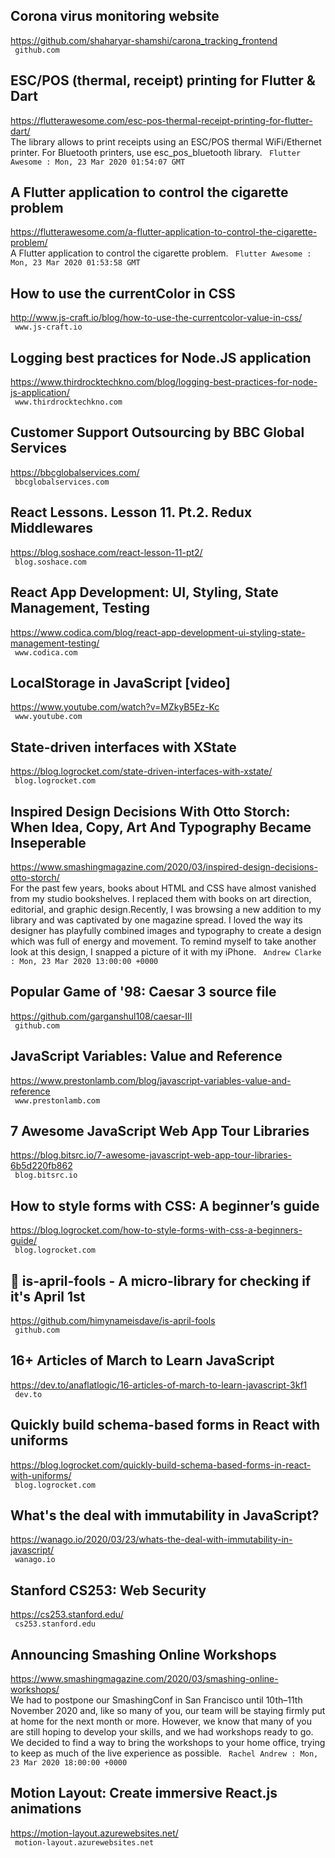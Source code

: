 ## Corona virus monitoring website  
https://github.com/shaharyar-shamshi/carona_tracking_frontend  
 ` github.com`
  

## ESC/POS (thermal, receipt) printing for Flutter & Dart  
https://flutterawesome.com/esc-pos-thermal-receipt-printing-for-flutter-dart/  
The library allows to print receipts using an ESC/POS thermal WiFi/Ethernet printer. For Bluetooth printers, use esc_pos_bluetooth library. ` Flutter Awesome : Mon, 23 Mar 2020 01:54:07 GMT`
  

## A Flutter application to control the cigarette problem  
https://flutterawesome.com/a-flutter-application-to-control-the-cigarette-problem/  
A Flutter application to control the cigarette problem. ` Flutter Awesome : Mon, 23 Mar 2020 01:53:58 GMT`
  

## How to use the currentColor in CSS  
http://www.js-craft.io/blog/how-to-use-the-currentcolor-value-in-css/  
 ` www.js-craft.io`
  

## Logging best practices for Node.JS application  
https://www.thirdrocktechkno.com/blog/logging-best-practices-for-node-js-application/  
 ` www.thirdrocktechkno.com`
  

## Customer Support Outsourcing by BBC Global Services  
https://bbcglobalservices.com/  
 ` bbcglobalservices.com`
  

## React Lessons. Lesson 11. Pt.2. Redux Middlewares  
https://blog.soshace.com/react-lesson-11-pt2/  
 ` blog.soshace.com`
  

## React App Development: UI, Styling, State Management, Testing  
https://www.codica.com/blog/react-app-development-ui-styling-state-management-testing/  
 ` www.codica.com`
  

## LocalStorage in JavaScript [video]  
https://www.youtube.com/watch?v=MZkyB5Ez-Kc  
 ` www.youtube.com`
  

## State-driven interfaces with XState  
https://blog.logrocket.com/state-driven-interfaces-with-xstate/  
 ` blog.logrocket.com`
  

## Inspired Design Decisions With Otto Storch: When Idea, Copy, Art And Typography Became Inseperable  
https://www.smashingmagazine.com/2020/03/inspired-design-decisions-otto-storch/  
For the past few years, books about HTML and CSS have almost vanished from my studio bookshelves. I replaced them with books on art direction, editorial, and graphic design.Recently, I was browsing a new addition to my library and was captivated by one magazine spread. I loved the way its designer has playfully combined images and typography to create a design which was full of energy and movement. To remind myself to take another look at this design, I snapped a picture of it with my iPhone. ` Andrew Clarke : Mon, 23 Mar 2020 13:00:00 +0000`
  

## Popular Game of '98: Caesar 3 source file  
https://github.com/garganshul108/caesar-III  
 ` github.com`
  

## JavaScript Variables: Value and Reference  
https://www.prestonlamb.com/blog/javascript-variables-value-and-reference  
 ` www.prestonlamb.com`
  

## 7 Awesome JavaScript Web App Tour Libraries  
https://blog.bitsrc.io/7-awesome-javascript-web-app-tour-libraries-6b5d220fb862  
 ` blog.bitsrc.io`
  

## How to style forms with CSS: A beginner’s guide  
https://blog.logrocket.com/how-to-style-forms-with-css-a-beginners-guide/  
 ` blog.logrocket.com`
  

## 🎉 is-april-fools - A micro-library for checking if it's April 1st  
https://github.com/himynameisdave/is-april-fools  
 ` github.com`
  

## 16+ Articles of March to Learn JavaScript  
https://dev.to/anaflatlogic/16-articles-of-march-to-learn-javascript-3kf1  
 ` dev.to`
  

## Quickly build schema-based forms in React with uniforms  
https://blog.logrocket.com/quickly-build-schema-based-forms-in-react-with-uniforms/  
 ` blog.logrocket.com`
  

## What's the deal with immutability in JavaScript?  
https://wanago.io/2020/03/23/whats-the-deal-with-immutability-in-javascript/  
 ` wanago.io`
  

## Stanford CS253: Web Security  
https://cs253.stanford.edu/  
 ` cs253.stanford.edu`
  

## Announcing Smashing Online Workshops  
https://www.smashingmagazine.com/2020/03/smashing-online-workshops/  
We had to postpone our SmashingConf in San Francisco until 10th&ndash;11th November 2020 and, like so many of you, our team will be staying firmly put at home for the next month or more. However, we know that many of you are still hoping to develop your skills, and we had workshops ready to go. We decided to find a way to bring the workshops to your home office, trying to keep as much of the live experience as possible. ` Rachel Andrew : Mon, 23 Mar 2020 18:00:00 +0000`
  

## Motion Layout: Create immersive React.js animations  
https://motion-layout.azurewebsites.net/  
 ` motion-layout.azurewebsites.net`
  

